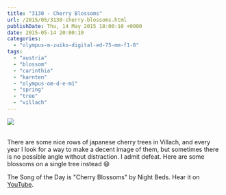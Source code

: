 ```yaml
---
title: "3130 - Cherry Blossoms"
url: /2015/05/3130-cherry-blossoms.html
publishDate: Thu, 14 May 2015 18:00:10 +0000
date: 2015-05-14 20:00:10
categories: 
  - "olympus-m-zuiko-digital-ed-75-mm-f1-8"
tags: 
  - "austria"
  - "blossom"
  - "carinthia"
  - "karnten"
  - "olympus-om-d-e-m1"
  - "spring"
  - "tree"
  - "villach"
---
```

<div class="container">
<div class="center"><a target="_blank" href="https://d25zfm9zpd7gm5.cloudfront.net/1200x1200/2015/20150424_190843_lr.jpg"><img src="https://d25zfm9zpd7gm5.cloudfront.net/0600x0600/2015/20150424_190843_lr.jpg" /></a></div>
</div>
<br />

There are some nice rows of japanese cherry trees in Villach, and every year I look for a way to make a decent image of them, but sometimes there is no possible angle without distraction. I admit defeat. Here are some blossoms on a single tree instead 😄

The Song of the Day is "Cherry Blossoms" by Night Beds. Hear it on <a href="https://www.youtube.com/watch?v=pDV8YVCfEQM" target="_blank">YouTube</a>.
